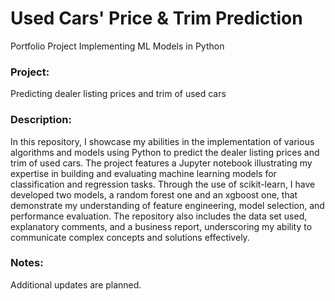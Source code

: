 # Used Cars' Price & Trim Prediction
Portfolio Project Implementing ML Models in Python

### Project: 
Predicting dealer listing prices and trim of used cars

### Description: 
In this repository, I showcase my abilities in the implementation of various algorithms and models using Python to predict the dealer listing prices and trim of used cars. The project features a Jupyter notebook illustrating my expertise in building and evaluating machine learning models for classification and regression tasks. Through the use of scikit-learn, I have developed two models, a random forest one and an xgboost one, that demonstrate my understanding of feature engineering, model selection, and performance evaluation. The repository also includes the data set used, explanatory comments, and a business report, underscoring my ability to communicate complex concepts and solutions effectively.

### Notes:
Additional updates are planned.
